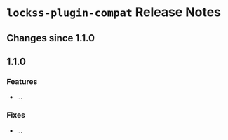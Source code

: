 # `lockss-plugin-compat` Release Notes

## Changes since 1.1.0

## 1.1.0

### Features

*   ...

### Fixes

*   ...
